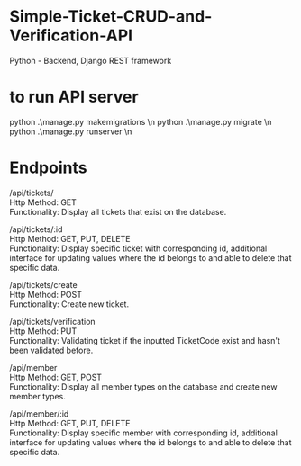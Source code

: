 ﻿# Simple-Ticket-CRUD-and-Verification-API
 
Python - Backend, Django REST framework

# to run API server
python .\manage.py makemigrations \n
python .\manage.py migrate \n 
python .\manage.py runserver \n

# Endpoints
/api/tickets/  
Http Method: GET  
Functionality: Display all tickets that exist on the database.  
  
/api/tickets/:id  
Http Method: GET, PUT, DELETE  
Functionality: Display specific ticket with corresponding id, additional interface for updating values where the id belongs to and able to delete that specific data.  

/api/tickets/create  
Http Method: POST  
Functionality: Create new ticket.  
  
/api/tickets/verification  
Http Method: PUT  
Functionality: Validating ticket if the inputted TicketCode exist and hasn't been validated before.  
  
/api/member  
Http Method: GET, POST  
Functionality: Display all member types on the database and create new member types.  
  
/api/member/:id  
Http Method: GET, PUT, DELETE  
Functionality: Display specific member with corresponding id, additional interface for updating values where the id belongs to and able to delete that specific data.  
